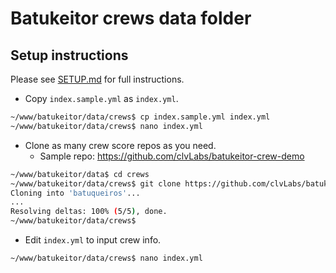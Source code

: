 # Batukeitor crews data folder

## Setup instructions
Please see [SETUP.md](../../SETUP.md) for full instructions.

* Copy `index.sample.yml` as `index.yml`.
```bash
~/www/batukeitor/data/crews$ cp index.sample.yml index.yml
~/www/batukeitor/data/crews$ nano index.yml
```

* Clone as many crew score repos as you need.
  * Sample repo: https://github.com/clvLabs/batukeitor-crew-demo
```bash
~/www/batukeitor/data$ cd crews
~/www/batukeitor/data/crews$ git clone https://github.com/clvLabs/batukeitor-crew-demo.git batuqueiros
Cloning into 'batuqueiros'...
...
Resolving deltas: 100% (5/5), done.
~/www/batukeitor/data/crews$
```


* Edit `index.yml` to input crew info.
```bash
~/www/batukeitor/data/crews$ nano index.yml
```
